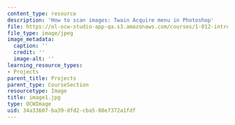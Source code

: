 ```yaml
---
content_type: resource
description: 'How to scan images: Twain Acquire menu in Photoshop'
file: https://ol-ocw-studio-app-qa.s3.amazonaws.com/courses/1-012-introduction-to-civil-engineering-design-spring-2002/34a33607ba39dfd2cba588e7372a1fdf_image1.jpg
file_type: image/jpeg
image_metadata:
  caption: ''
  credit: ''
  image-alt: ''
learning_resource_types:
- Projects
parent_title: Projects
parent_type: CourseSection
resourcetype: Image
title: image1.jpg
type: OCWImage
uid: 34a33607-ba39-dfd2-cba5-88e7372a1fdf
---
```

